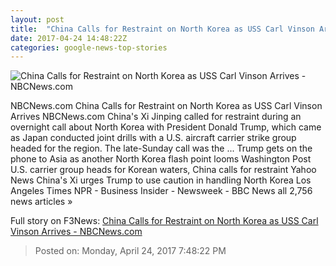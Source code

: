 ```yaml
---
layout: post
title:  "China Calls for Restraint on North Korea as USS Carl Vinson Arrives - NBCNews.com"
date: 2017-04-24 14:48:22Z
categories: google-news-top-stories
---
```


![China Calls for Restraint on North Korea as USS Carl Vinson Arrives - NBCNews.com](https://media3.s-nbcnews.com/j/newscms/2017_17/1974471/170424-uss-carl-vinson-cr-0337_fe348086155a1256a5d214a3b2b88b67.nbcnews-fp-1200-800.jpg)

NBCNews.com China Calls for Restraint on North Korea as USS Carl Vinson Arrives NBCNews.com China's Xi Jinping called for restraint during an overnight call about North Korea with President Donald Trump, which came as Japan conducted joint drills with a U.S. aircraft carrier strike group headed for the region. The late-Sunday call was the ... Trump gets on the phone to Asia as another North Korea flash point looms Washington Post U.S. carrier group heads for Korean waters, China calls for restraint Yahoo News China's Xi urges Trump to use caution in handling North Korea Los Angeles Times NPR - Business Insider - Newsweek - BBC News all 2,756 news articles »


Full story on F3News: [China Calls for Restraint on North Korea as USS Carl Vinson Arrives - NBCNews.com](http://www.f3nws.com/n/vzAY4)

> Posted on: Monday, April 24, 2017 7:48:22 PM
